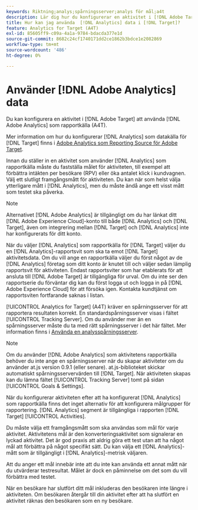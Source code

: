 ```yaml
---
keywords: Riktning;analys;spårningsserver;analys för mål;a4t
description: Lär dig hur du konfigurerar en aktivitet i [!DNL Adobe Target] att använda [!DNL Adobe Analytics]  som rapportkälla (A4T).
title: Hur kan jag använda  [!DNL Analytics] data i [!DNL Target]?
feature: Analytics for Target (A4T)
exl-id: 85605ff9-c09a-4a1a-9784-bdacda377e1d
source-git-commit: 8682c24cf1740171dd2ce1862b3bdce1e2082869
workflow-type: tm+mt
source-wordcount: '486'
ht-degree: 0%

---
```


# Använder [!DNL Adobe Analytics] data

Du kan konfigurera en aktivitet i [!DNL Adobe Target] att använda [!DNL Adobe Analytics] som rapportkälla (A4T).

Mer information om hur du konfigurerar [!DNL Analytics] som datakälla för [!DNL Target] finns i [Adobe Analytics som Reporting Source för Adobe Target](/help/main/c-integrating-target-with-mac/a4t/a4t.md).

Innan du ställer in en aktivitet som använder [!DNL Analytics] som rapportkälla måste du fastställa målet för aktiviteten, till exempel att förbättra intäkten per besökare (RPV) eller öka antalet klick i kundvagnen. Välj ett slutligt framgångsmått för aktiviteten. Du kan när som helst välja ytterligare mått i [!DNL Analytics], men du måste ändå ange ett visst mått som testet ska påverka.

>[!NOTE]
>
>Alternativet [!DNL Adobe Analytics] är tillgängligt om du har länkat ditt [!DNL Adobe Experience Cloud]-konto till både [!DNL Analytics] och [!DNL Target], även om integrering mellan [!DNL Target] och [!DNL Analytics] inte har konfigurerats för ditt konto.

När du väljer [!DNL Analytics] som rapportkälla för [!DNL Target] väljer du en [!DNL Analytics]-rapportsvit som ska ta emot [!DNL Target] aktivitetsdata. Om du vill ange en rapportkälla väljer du först något av de [!DNL Analytics] företag som ditt konto är knutet till och väljer sedan lämplig rapportsvit för aktiviteten. Endast rapportsviter som har etablerats för att ansluta till [!DNL Adobe Target] är tillgängliga för urval. Om du inte ser den rapportserie du förväntar dig kan du först logga ut och logga in på [!DNL Adobe Experience Cloud] för att försöka igen. Kontakta kundtjänst om rapportsviten fortfarande saknas i listan.

[!UICONTROL Analytics for Target] (A4T) kräver en spårningsserver för att rapportera resultaten korrekt. En standardspårningsserver visas i fältet [!UICONTROL Tracking Server]. Om du använder mer än en spårningsserver måste du ta med rätt spårningsserver i det här fältet. Mer information finns i [Använda en analysspårningsserver](/help/main/c-integrating-target-with-mac/a4t/analytics-tracking-server.md#task_72077BA7E93C4A65A715A18F32228823).

>[!NOTE]
>
>Om du använder [!DNL Adobe Analytics] som aktivitetens rapportkälla behöver du inte ange en spårningsserver när du skapar aktiviteter om du använder at.js version 0.9.1 (eller senare). at.js-biblioteket skickar automatiskt spårningsservervärden till [!DNL Target]. När aktiviteten skapas kan du lämna fältet [!UICONTROL Tracking Server] tomt på sidan [!UICONTROL Goals & Settings].

När du konfigurerar aktiviteten efter att ha konfigurerat [!DNL Analytics] som rapportkälla finns det inget alternativ för att konfigurera målgrupper för rapportering. [!DNL Analytics] segment är tillgängliga i rapporten [!DNL Target] [!UICONTROL Activities].

Du måste välja ett framgångsmått som ska användas som mål för varje aktivitet. Aktivitetens mål är den konverteringsaktivitet som signalerar en lyckad aktivitet. Det är god praxis att aldrig göra ett test utan att ha något mål att förbättra på något specifikt sätt. Du kan välja ett [!DNL Analytics]-mått som är tillgängligt i [!DNL Analytics]-metrisk väljaren.

Att du anger ett mål innebär inte att du inte kan använda ett annat mått när du utvärderar testresultat. Målet är dock en påminnelse om det som du vill förbättra med testet.

När en besökare har slutfört ditt mål inkluderas den besökaren inte längre i aktiviteten. Om besökaren återgår till din aktivitet efter att ha slutfört en aktivitet räknas den besökaren som en ny besökare.
